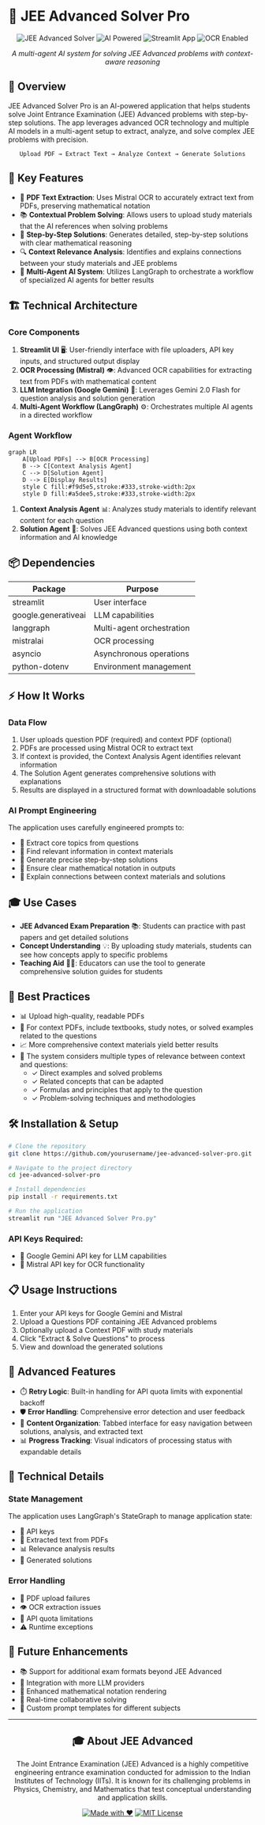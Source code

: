 # 📘 JEE Advanced Solver Pro

<div align="center">
  
  ![JEE Advanced Solver](https://img.shields.io/badge/JEE%20Advanced-Solver%20Pro-blue?style=for-the-badge)
  ![AI Powered](https://img.shields.io/badge/AI-Powered-green?style=for-the-badge)
  ![Streamlit App](https://img.shields.io/badge/Streamlit-App-FF4B4B?style=for-the-badge)
  ![OCR Enabled](https://img.shields.io/badge/OCR-Enabled-purple?style=for-the-badge)
  
  _A multi-agent AI system for solving JEE Advanced problems with context-aware reasoning_
</div>

## 🚀 Overview
JEE Advanced Solver Pro is an AI-powered application that helps students solve Joint Entrance Examination (JEE) Advanced problems with step-by-step solutions. The app leverages advanced OCR technology and multiple AI models in a multi-agent setup to extract, analyze, and solve complex JEE problems with precision.

<div align="center">
  
  ```
  Upload PDF → Extract Text → Analyze Context → Generate Solutions
  ```
</div>

## 🌟 Key Features
- 📄 **PDF Text Extraction**: Uses Mistral OCR to accurately extract text from PDFs, preserving mathematical notation
- 📚 **Contextual Problem Solving**: Allows users to upload study materials that the AI references when solving problems
- 🧮 **Step-by-Step Solutions**: Generates detailed, step-by-step solutions with clear mathematical reasoning
- 🔍 **Context Relevance Analysis**: Identifies and explains connections between your study materials and JEE problems
- 🤖 **Multi-Agent AI System**: Utilizes LangGraph to orchestrate a workflow of specialized AI agents for better results

## 🏗️ Technical Architecture

### Core Components
1. **Streamlit UI** 🖥️: User-friendly interface with file uploaders, API key inputs, and structured output display
2. **OCR Processing (Mistral)** 👁️: Advanced OCR capabilities for extracting text from PDFs with mathematical content
3. **LLM Integration (Google Gemini)** 🧠: Leverages Gemini 2.0 Flash for question analysis and solution generation
4. **Multi-Agent Workflow (LangGraph)** ⚙️: Orchestrates multiple AI agents in a directed workflow

### Agent Workflow
```mermaid
graph LR
    A[Upload PDFs] --> B[OCR Processing]
    B --> C[Context Analysis Agent]
    C --> D[Solution Agent]
    D --> E[Display Results]
    style C fill:#f9d5e5,stroke:#333,stroke-width:2px
    style D fill:#a5dee5,stroke:#333,stroke-width:2px
```

1. **Context Analysis Agent** 📊: Analyzes study materials to identify relevant content for each question
2. **Solution Agent** 🧩: Solves JEE Advanced questions using both context information and AI knowledge

## 📦 Dependencies
<div align="center">
  
| Package | Purpose |
|---------|---------|
| streamlit | User interface |
| google.generativeai | LLM capabilities |
| langgraph | Multi-agent orchestration |
| mistralai | OCR processing |
| asyncio | Asynchronous operations |
| python-dotenv | Environment management |
</div>

## ⚡ How It Works

### Data Flow
1. User uploads question PDF (required) and context PDF (optional)
2. PDFs are processed using Mistral OCR to extract text
3. If context is provided, the Context Analysis Agent identifies relevant information
4. The Solution Agent generates comprehensive solutions with explanations
5. Results are displayed in a structured format with downloadable solutions

### AI Prompt Engineering
The application uses carefully engineered prompts to:
- 🎯 Extract core topics from questions
- 🔎 Find relevant information in context materials
- 📝 Generate precise step-by-step solutions
- 🔣 Ensure clear mathematical notation in outputs
- 🔄 Explain connections between context materials and solutions

## 🎓 Use Cases
- **JEE Advanced Exam Preparation** 📚: Students can practice with past papers and get detailed solutions
- **Concept Understanding** 💡: By uploading study materials, students can see how concepts apply to specific problems
- **Teaching Aid** 👨‍🏫: Educators can use the tool to generate comprehensive solution guides for students

## 💼 Best Practices
- 📊 Upload high-quality, readable PDFs
- 📑 For context PDFs, include textbooks, study notes, or solved examples related to the questions
- 📈 More comprehensive context materials yield better results
- 🔄 The system considers multiple types of relevance between context and questions:
  - ✓ Direct examples and solved problems
  - ✓ Related concepts that can be adapted
  - ✓ Formulas and principles that apply to the question
  - ✓ Problem-solving techniques and methodologies

## 🛠️ Installation & Setup

```bash
# Clone the repository
git clone https://github.com/yourusername/jee-advanced-solver-pro.git

# Navigate to the project directory
cd jee-advanced-solver-pro

# Install dependencies
pip install -r requirements.txt

# Run the application
streamlit run "JEE Advanced Solver Pro.py"
```

### API Keys Required:
- 🔑 Google Gemini API key for LLM capabilities
- 🔑 Mistral API key for OCR functionality

## 📋 Usage Instructions
1. Enter your API keys for Google Gemini and Mistral
2. Upload a Questions PDF containing JEE Advanced problems
3. Optionally upload a Context PDF with study materials
4. Click "Extract & Solve Questions" to process
5. View and download the generated solutions



## 🔧 Advanced Features
- ⏱️ **Retry Logic**: Built-in handling for API quota limits with exponential backoff
- 🛡️ **Error Handling**: Comprehensive error detection and user feedback
- 📂 **Content Organization**: Tabbed interface for easy navigation between solutions, analysis, and extracted text
- 📊 **Progress Tracking**: Visual indicators of processing status with expandable details

## 🔬 Technical Details

### State Management
The application uses LangGraph's StateGraph to manage application state:
- 🔑 API keys
- 📄 Extracted text from PDFs
- 📊 Relevance analysis results
- 📝 Generated solutions

### Error Handling
- 📁 PDF upload failures
- 👁️ OCR extraction issues
- 🔄 API quota limitations
- ⚠️ Runtime exceptions

## 🔮 Future Enhancements
- 📚 Support for additional exam formats beyond JEE Advanced
- 🤝 Integration with more LLM providers
- 🔣 Enhanced mathematical notation rendering
- 👥 Real-time collaborative solving
- 🧩 Custom prompt templates for different subjects

---

<div align="center">
  
## 🎓 About JEE Advanced
  
The Joint Entrance Examination (JEE) Advanced is a highly competitive engineering entrance examination conducted for admission to the Indian Institutes of Technology (IITs). It is known for its challenging problems in Physics, Chemistry, and Mathematics that test conceptual understanding and application skills.

[![Made with ❤️](https://img.shields.io/badge/Made%20with-%E2%9D%A4%EF%B8%8F-red.svg)](https://github.com/yourusername)
[![MIT License](https://img.shields.io/badge/License-MIT-green.svg)](https://opensource.org/licenses/MIT)
</div> 
